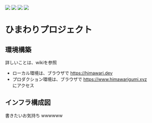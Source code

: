 ![](https://github.com/YoshijiFujiwara/himawari-project/workflows/deploy-client/badge.svg)
![](https://github.com/YoshijiFujiwara/himawari-project/workflows/deploy-node/badge.svg)
![](https://github.com/YoshijiFujiwara/himawari-project/workflows/test-client/badge.svg)
![](https://github.com/YoshijiFujiwara/himawari-project/workflows/test-node/badge.svg)

# ひまわりプロジェクト

## 環境構築
詳しいことは、wikiを参照
- ローカル環境は、ブラウザで https://himawari.dev  
- プロダクション環境は、ブラウザで https://www.himawarigumi.xyz  
にアクセス

## インフラ構成図
書きたいお気持ち
wwwwww
